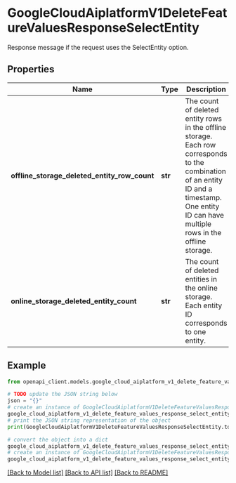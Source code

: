 # GoogleCloudAiplatformV1DeleteFeatureValuesResponseSelectEntity

Response message if the request uses the SelectEntity option.

## Properties

Name | Type | Description | Notes
------------ | ------------- | ------------- | -------------
**offline_storage_deleted_entity_row_count** | **str** | The count of deleted entity rows in the offline storage. Each row corresponds to the combination of an entity ID and a timestamp. One entity ID can have multiple rows in the offline storage. | [optional] 
**online_storage_deleted_entity_count** | **str** | The count of deleted entities in the online storage. Each entity ID corresponds to one entity. | [optional] 

## Example

```python
from openapi_client.models.google_cloud_aiplatform_v1_delete_feature_values_response_select_entity import GoogleCloudAiplatformV1DeleteFeatureValuesResponseSelectEntity

# TODO update the JSON string below
json = "{}"
# create an instance of GoogleCloudAiplatformV1DeleteFeatureValuesResponseSelectEntity from a JSON string
google_cloud_aiplatform_v1_delete_feature_values_response_select_entity_instance = GoogleCloudAiplatformV1DeleteFeatureValuesResponseSelectEntity.from_json(json)
# print the JSON string representation of the object
print(GoogleCloudAiplatformV1DeleteFeatureValuesResponseSelectEntity.to_json())

# convert the object into a dict
google_cloud_aiplatform_v1_delete_feature_values_response_select_entity_dict = google_cloud_aiplatform_v1_delete_feature_values_response_select_entity_instance.to_dict()
# create an instance of GoogleCloudAiplatformV1DeleteFeatureValuesResponseSelectEntity from a dict
google_cloud_aiplatform_v1_delete_feature_values_response_select_entity_from_dict = GoogleCloudAiplatformV1DeleteFeatureValuesResponseSelectEntity.from_dict(google_cloud_aiplatform_v1_delete_feature_values_response_select_entity_dict)
```
[[Back to Model list]](../README.md#documentation-for-models) [[Back to API list]](../README.md#documentation-for-api-endpoints) [[Back to README]](../README.md)


